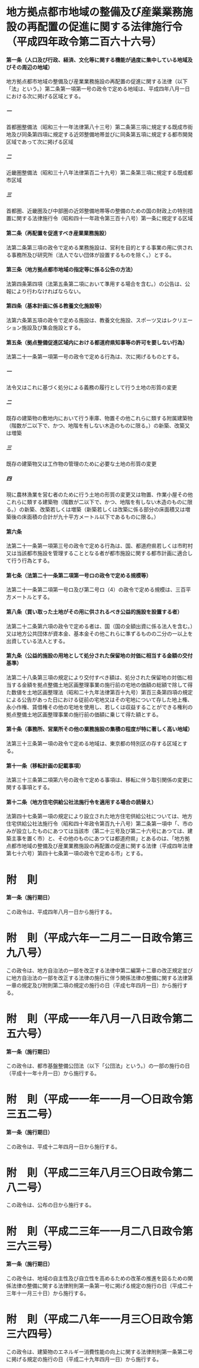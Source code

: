 # 地方拠点都市地域の整備及び産業業務施設の再配置の促進に関する法律施行令（平成四年政令第二百六十六号）
#### 第一条（人口及び行政、経済、文化等に関する機能が過度に集中している地域及びその周辺の地域）
地方拠点都市地域の整備及び産業業務施設の再配置の促進に関する法律（以下「法」という。）第二条第一項第一号の政令で定める地域は、平成四年八月一日における次に掲げる区域とする。
##### 一
首都圏整備法（昭和三十一年法律第八十三号）第二条第三項に規定する既成市街地及び同条第四項に規定する近郊整備地帯並びに同条第五項に規定する都市開発区域であって次に掲げる区域
##### 二
近畿圏整備法（昭和三十八年法律第百二十九号）第二条第三項に規定する既成都市区域
##### 三
首都圏、近畿圏及び中部圏の近郊整備地帯等の整備のための国の財政上の特別措置に関する法律施行令（昭和四十一年政令第三百十八号）第一条に規定する区域
#### 第二条（再配置を促進すべき産業業務施設）
法第二条第三項の政令で定める業務施設は、営利を目的とする事業の用に供される事務所及び研究所（法人でない団体が設置するものを除く。）とする。
#### 第三条（地方拠点都市地域の指定等に係る公告の方法）
法第四条第四項（法第五条第二項において準用する場合を含む。）の公告は、公報により行わなければならない。
#### 第四条（基本計画に係る教養文化施設等）
法第六条第五項の政令で定める施設は、教養文化施設、スポーツ又はレクリエーション施設及び集会施設とする。
#### 第五条（拠点整備促進区域内における都道府県知事等の許可を要しない行為）
法第二十一条第一項第一号の政令で定める行為は、次に掲げるものとする。
##### 一
法令又はこれに基づく処分による義務の履行として行う土地の形質の変更
##### 二
既存の建築物の敷地内において行う車庫、物置その他これらに類する附属建築物（階数が二以下で、かつ、地階を有しない木造のものに限る。）の新築、改築又は増築
##### 三
既存の建築物又は工作物の管理のために必要な土地の形質の変更
##### 四
現に農林漁業を営む者のために行う土地の形質の変更又は物置、作業小屋その他これらに類する建築物（階数が二以下で、かつ、地階を有しない木造のものに限る。）の新築、改築若しくは増築（新築若しくは改築に係る部分の床面積又は増築後の床面積の合計が九十平方メートル以下であるものに限る。）
#### 第六条
法第二十一条第一項第三号の政令で定める行為は、国、都道府県若しくは市町村又は当該都市施設を管理することとなる者が都市施設に関する都市計画に適合して行う行為とする。
#### 第七条（法第二十一条第二項第一号ロの政令で定める規模等）
法第二十一条第二項第一号ロ及び第二号ロ（4）の政令で定める規模は、三百平方メートルとする。
#### 第八条（買い取った土地がその用に供されるべき公益的施設を設置する者）
法第二十二条第六項の政令で定める者は、国（国の全額出資に係る法人を含む。）又は地方公共団体が資本金、基本金その他これらに準ずるものの二分の一以上を出資している法人とする。
#### 第九条（公益的施設の用地として処分された保留地の対価に相当する金額の交付基準）
法第二十八条第三項の規定により交付すべき額は、処分された保留地の対価に相当する金額を拠点整備土地区画整理事業の施行前の宅地の価額の総額で除して得た数値を土地区画整理法（昭和二十九年法律第百十九号）第百三条第四項の規定による公告があった日における従前の宅地又はその宅地について存した地上権、永小作権、賃借権その他の宅地を使用し、若しくは収益することができる権利の拠点整備土地区画整理事業の施行前の価額に乗じて得た額とする。
#### 第十条（事務所、営業所その他の業務施設の集積の程度が特に著しく高い地域）
法第三十三条第一項の政令で定める地域は、東京都の特別区の存する区域とする。
#### 第十一条（移転計画の記載事項）
法第三十三条第二項第六号の政令で定める事項は、移転に伴う取引関係の変更に関する事項とする。
#### 第十二条（地方住宅供給公社法施行令を適用する場合の読替え）
法第四十七条第一項の規定により設立された地方住宅供給公社については、地方住宅供給公社法施行令（昭和四十年政令第百九十八号）第二条第一項中「、市のみが設立したものにあつては当該市（第二十三号及び第二十六号にあつては、建築主事を置く市）と、その他のものにあつては都道府県」とあるのは、「地方拠点都市地域の整備及び産業業務施設の再配置の促進に関する法律（平成四年法律第七十六号）第四十七条第一項の政令で定める市」とする。
# 附　則
#### 第一条（施行期日）
この政令は、平成四年八月一日から施行する。
# 附　則（平成六年一二月二一日政令第三九八号）
この政令は、地方自治法の一部を改正する法律中第二編第十二章の改正規定並びに地方自治法の一部を改正する法律の施行に伴う関係法律の整備に関する法律第一章の規定及び附則第二項の規定の施行の日（平成七年四月一日）から施行する。
# 附　則（平成一一年八月一八日政令第二五六号）
#### 第一条（施行期日）
この政令は、都市基盤整備公団法（以下「公団法」という。）の一部の施行の日（平成十一年十月一日）から施行する。
# 附　則（平成一一年一一月一〇日政令第三五二号）
#### 第一条（施行期日）
この政令は、平成十二年四月一日から施行する。
# 附　則（平成二三年八月三〇日政令第二八二号）
この政令は、公布の日から施行する。
# 附　則（平成二三年一一月二八日政令第三六三号）
#### 第一条（施行期日）
この政令は、地域の自主性及び自立性を高めるための改革の推進を図るための関係法律の整備に関する法律附則第一条第一号に掲げる規定の施行の日（平成二十三年十一月三十日）から施行する。
# 附　則（平成二八年一一月三〇日政令第三六四号）
この政令は、建築物のエネルギー消費性能の向上に関する法律附則第一条第二号に掲げる規定の施行の日（平成二十九年四月一日）から施行する。
